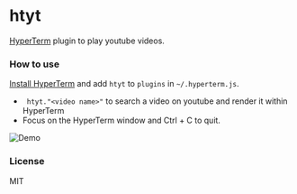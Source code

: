 # htyt

[HyperTerm](https://hyperterm.org) plugin to play youtube videos.


### How to use

[Install HyperTerm](https://hyperterm.org/#installation) and add `htyt` to `plugins`
in `~/.hyperterm.js`.

 
- ``` htyt."<video name>"``` to search a video on youtube and render it within HyperTerm
- Focus on the HyperTerm window and Ctrl + C to quit.

![Demo](https://www.dropbox.com/s/39hygw4kdke9iqj/htyt_demo2%20%281%29.gif?dl=1)


### License

MIT
